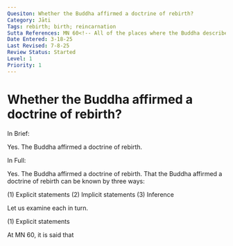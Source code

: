 ```yaml
---
Quesiton: Whether the Buddha affirmed a doctrine of rebirth?
Category: Jāti
Tags: rebirth; birth; reincarnation
Sutta References: MN 60<!-- All of the places where the Buddha describes the rebirth of a particular person -->
Date Entered: 3-18-25
Last Revised: 7-8-25
Review Status: Started
Level: 1
Priority: 1
---
```


# Whether the Buddha affirmed a doctrine of rebirth?

In Brief:

Yes. The Buddha affirmed a doctrine of rebirth.

In Full:

Yes. The Buddha affirmed a doctrine of rebirth. That the Buddha affirmed a doctrine of rebirth can be known by three ways:

(1) Explicit statements
(2) Implicit statements
(3) Inference<!-- based on the doctrine of kamma -->

Let us examine each in turn.

(1) Explicit statements

At MN 60<!-- (many other sutta references should be included here) -->, it is said that

